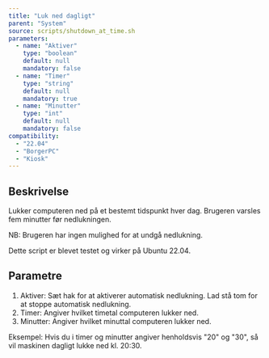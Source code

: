 ```yaml
---
title: "Luk ned dagligt"
parent: "System"
source: scripts/shutdown_at_time.sh
parameters:
  - name: "Aktiver"
    type: "boolean"
    default: null
    mandatory: false
  - name: "Timer"
    type: "string"
    default: null
    mandatory: true
  - name: "Minutter"
    type: "int"
    default: null
    mandatory: false
compatibility: 
  - "22.04"
  - "BorgerPC"
  - "Kiosk"
---
```


## Beskrivelse
Lukker computeren ned på et bestemt tidspunkt hver dag.
Brugeren varsles fem minutter før nedlukningen.

NB: Brugeren har ingen mulighed for at undgå nedlukning.

Dette script er blevet testet og virker på Ubuntu 22.04.

## Parametre
1. Aktiver: Sæt hak for at aktiverer automatisk nedlukning. Lad stå tom for at stoppe automatisk nedlukning.
2. Timer: Angiver hvilket timetal computeren lukker ned.
3. Minutter: Angiver hvilket minuttal computeren lukker ned.

Eksempel:
Hvis du i timer og minutter angiver henholdsvis "20" og "30", så vil maskinen dagligt lukke ned kl. 20:30.